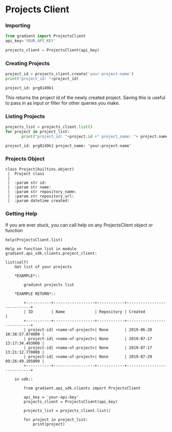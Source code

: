 # Projects Client

### Importing

```python
from gradient import ProjectsClient
api_key='YOUR_API_KEY'

projects_client = ProjectsClient(api_key)
```

### Creating Projects

```python
project_id = projects_client.create('your-project-name')
print("project_id: "+project_id)
```

```
project_id: prg8149k1
```

This returns the project id of the newly created project. Saving this is useful to pass in as input or filter for other queries you make.

### Listing Projects

```python
projects_list = projects_client.list()
for project in project_list:
       print("project_id: "+project.id +" project_name: "+ project.name)   
```

```text
project_id: prg8149k1 project_name: 'your-project-name'
```

### Projects Object

```text
class Project(builtins.object)
 |  Project class
 |  
 |  :param str id:
 |  :param str name:
 |  :param str repository_name:
 |  :param str repository_url:
 |  :param datetime created:
```

### Getting Help

If you are ever stuck, you can call help on any ProjectsClient object or function

```text
help(ProjectsClient.list)

Help on function list in module gradient.api_sdk.clients.project_client:

list(self)
    Get list of your projects
    
    *EXAMPLE*::
    
        gradient projects list
    
    *EXAMPLE RETURN*::
    
        +-----------+------------------+------------+----------------------------+
        | ID        | Name             | Repository | Created                    |
        +-----------+------------------+------------+----------------------------+
        | project-id| <name-of-project>| None       | 2019-06-28 10:38:57.874000 |
        | project-id| <name-of-project>| None       | 2019-07-17 13:17:34.493000 |
        | project-id| <name-of-project>| None       | 2019-07-17 13:21:12.770000 |
        | project-id| <name-of-project>| None       | 2019-07-29 09:26:49.105000 |
        +-----------+------------------+------------+----------------------------+
    
    in sdk::
    
        from gradient.api_sdk.clients import ProjectsClient
    
        api_key = 'your-api-key'
        projects_client = ProjectsClient(api_key)
    
        projects_list = projects_client.list()
    
        for project in project_list:
            print(project)
```

